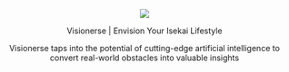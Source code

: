 <p align="center">
  <img src="https://framerusercontent.com/images/IXCsEwXBBqM6Kd1KDe7z6U1pY.png?scale-down-to=4096" />
</p>
<p align="center">Visionerse | Envision Your Isekai Lifestyle</p>
<p align="center">Visionerse taps into the potential of cutting-edge artificial intelligence to convert real-world obstacles into valuable insights</p>
